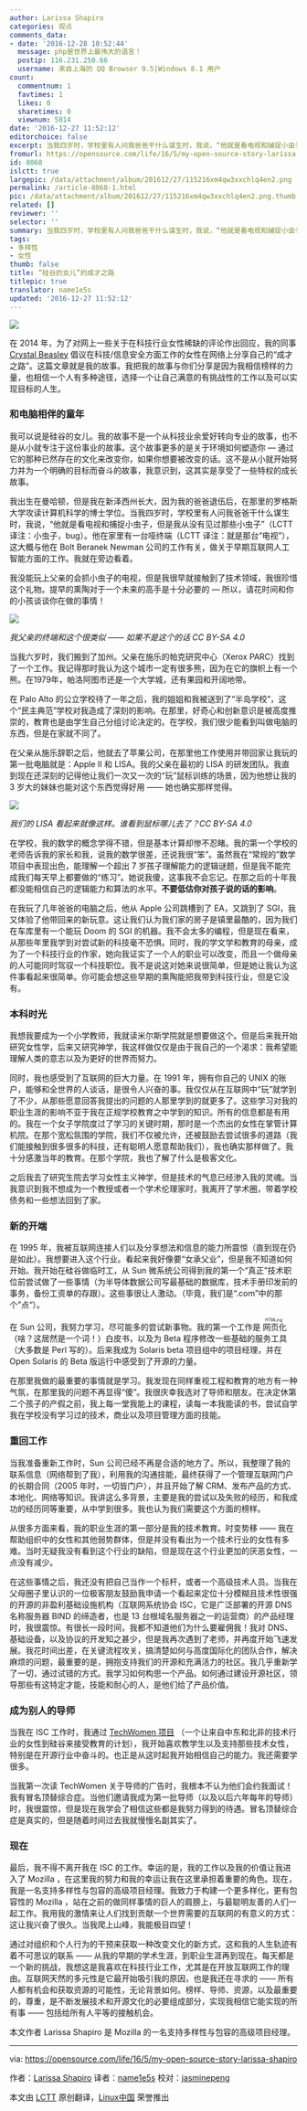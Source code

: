 ```yaml
---
author: Larissa Shapiro
categories: 观点
comments_data:
- date: '2016-12-28 10:52:44'
  message: php是世界上最伟大的语言！
  postip: 116.231.250.66
  username: 来自上海的 QQ Browser 9.5|Windows 8.1 用户
count:
  commentnum: 1
  favtimes: 1
  likes: 0
  sharetimes: 0
  viewnum: 5814
date: '2016-12-27 11:52:12'
editorchoice: false
excerpt: 当我四岁时，学校里有人问我爸爸干什么谋生时，我说，“他就是看电视和捕捉小虫子，但是我从没有见过那些小虫子”
fromurl: https://opensource.com/life/16/5/my-open-source-story-larissa-shapiro
id: 8068
islctt: true
largepic: /data/attachment/album/201612/27/115216xm4qw3xxchlq4en2.png
permalink: /article-8068-1.html
pic: /data/attachment/album/201612/27/115216xm4qw3xxchlq4en2.png.thumb.jpg
related: []
reviewer: ''
selector: ''
summary: 当我四岁时，学校里有人问我爸爸干什么谋生时，我说，“他就是看电视和捕捉小虫子，但是我从没有见过那些小虫子”
tags:
- 多样性
- 女性
thumb: false
title: “硅谷的女儿”的成才之路
titlepic: true
translator: name1e5s
updated: '2016-12-27 11:52:12'
---
```


![](/data/attachment/album/201612/27/115216xm4qw3xxchlq4en2.png)


在 2014 年，为了对网上一些关于在科技行业女性稀缺的评论作出回应，我的同事 [Crystal Beasley](http://skinnywhitegirl.com/blog/my-nerd-story/1101/) 倡议在科技/信息安全方面工作的女性在网络上分享自己的“成才之路”。这篇文章就是我的故事。我把我的故事与你们分享是因为我相信榜样的力量，也相信一个人有多种途径，选择一个让自己满意的有挑战性的工作以及可以实现目标的人生。


### 和电脑相伴的童年


我可以说是硅谷的女儿。我的故事不是一个从科技业余爱好转向专业的故事，也不是从小就专注于这份事业的故事。这个故事更多的是关于环境如何塑造你 — 通过它的那种已然存在的文化来改变你，如果你想要被改变的话。这不是从小就开始努力并为一个明确的目标而奋斗的故事，我意识到，这其实是享受了一些特权的成长故事。


我出生在曼哈顿，但是我在新泽西州长大，因为我的爸爸退伍后，在那里的罗格斯大学攻读计算机科学的博士学位。当我四岁时，学校里有人问我爸爸干什么谋生时，我说，“他就是看电视和捕捉小虫子，但是我从没有见过那些小虫子”（LCTT 译注：小虫子，bug）。他在家里有一台哑终端（LCTT 译注：就是那台“电视”），这大概与他在 Bolt Beranek Newman 公司的工作有关，做关于早期互联网人工智能方面的工作。我就在旁边看着。


我没能玩上父亲的会抓小虫子的电视，但是我很早就接触到了技术领域，我很珍惜这个礼物。提早的熏陶对于一个未来的高手是十分必要的 — 所以，请花时间和你的小孩谈谈你在做的事情！


![](/data/attachment/album/201612/27/115217bgeaeg773uup7per.png)


*我父亲的终端和这个很类似 —— 如果不是这个的话 CC BY-SA 4.0*


当我六岁时，我们搬到了加州。父亲在施乐的帕克研究中心（Xerox PARC）找到了一个工作。我记得那时我认为这个城市一定有很多熊，因为在它的旗帜上有一个熊。在1979年，帕洛阿图市还是一个大学城，还有果园和开阔地带。


在 Palo Alto 的公立学校待了一年之后，我的姐姐和我被送到了“半岛学校”，这个“民主典范”学校对我造成了深刻的影响。在那里，好奇心和创新意识是被高度推崇的，教育也是由学生自己分组讨论决定的。在学校，我们很少能看到叫做电脑的东西，但是在家就不同了。


在父亲从施乐辞职之后，他就去了苹果公司，在那里他工作使用并带回家让我玩的第一批电脑就是：Apple II 和 LISA。我的父亲在最初的 LISA 的研发团队。我直到现在还深刻的记得他让我们一次又一次的“玩”鼠标训练的场景，因为他想让我的 3 岁大的妹妹也能对这个东西觉得好用 —— 她也确实那样觉得。


![](/data/attachment/album/201612/27/115218sbloxgs6eo2cxjyh.jpg)


*我们的 LISA 看起来就像这样。谁看到鼠标哪儿去了？CC BY-SA 4.0*


在学校，我的数学的概念学得不错，但是基本计算却惨不忍睹。我的第一个学校的老师告诉我的家长和我，说我的数学很差，还说我很“笨”。虽然我在“常规的”数学项目中表现出色，能理解一个超出 7 岁孩子理解能力的逻辑谜题，但是我不能完成我们每天早上都要做的“练习”。她说我傻，这事我不会忘记。在那之后的十年我都没能相信自己的逻辑能力和算法的水平。**不要低估你对孩子说的话的影响**。


在我玩了几年爸爸的电脑之后，他从 Apple 公司跳槽到了 EA，又跳到了 SGI，我又体验了他带回来的新玩意。这让我们认为我们家的房子是镇里最酷的，因为我们在车库里有一个能玩 Doom 的 SGI 的机器。我不会太多的编程，但是现在看来，从那些年里我学到对尝试新的科技毫不恐惧。同时，我的学文学和教育的母亲，成为了一个科技行业的作家，她向我证实了一个人的职业可以改变，而且一个做母亲的人可能同时驾驭一个科技职位。我不是说这对她来说很简单，但是她让我认为这件事看起来很简单。你可能会想这些早期的熏陶能把我带到科技行业，但是它没有。


### 本科时光


我想我要成为一个小学教师，我就读米尔斯学院就是想要做这个。但是后来我开始研究女性学，后来又研究神学，我这样做仅仅是由于我自己的一个渴求：我希望能理解人类的意志以及为更好的世界而努力。


同时，我也感受到了互联网的巨大力量。在 1991 年，拥有你自己的 UNIX 的账户，能够和全世界的人谈话，是很令人兴奋的事。我仅仅从在互联网中“玩”就学到了不少，从那些愿意回答我提出的问题的人那里学到的就更多了。这些学习对我的职业生涯的影响不亚于我在正规学校教育之中学到的知识。所有的信息都是有用的。我在一个女子学院度过了学习的关键时期，那时是一个杰出的女性在掌管计算机院。在那个宽松氛围的学院，我们不仅被允许，还被鼓励去尝试很多的道路（我们能接触到很多很多的科技，还有聪明人愿意帮助我们），我也确实那样做了。我十分感激当年的教育。在那个学院，我也了解了什么是极客文化。


之后我去了研究生院去学习女性主义神学，但是技术的气息已经渗入我的灵魂。当我意识到我不想成为一个教授或者一个学术伦理家时，我离开了学术圈，带着学校债务和一些想法回到了家。


### 新的开端


在 1995 年，我被互联网连接人们以及分享想法和信息的能力所震惊（直到现在仍是如此）。我想要进入这个行业。看起来我好像要“女承父业”，但是我不知道如何开始。我开始在硅谷做临时工，从 Sun 微系统公司得到我的第一个“真正”技术职位前尝试做了一些事情（为半导体数据公司写最基础的数据库，技术手册印发前的事务，备份工资单的存跟）。这些事很让人激动。（毕竟，我们是“.com”中的那个”点“）。


在 Sun 公司，我努力学习，尽可能多的尝试新事物。我的第一个工作是<ruby> 网页化 <rt>  HTMLing </rt></ruby>（啥？这居然是一个词！）白皮书，以及为 Beta 程序修改一些基础的服务工具（大多数是 Perl 写的）。后来我成为 Solaris beta 项目组中的项目经理，并在 Open Solaris 的 Beta 版运行中感受到了开源的力量。


在那里我做的最重要的事情就是学习。我发现在同样重视工程和教育的地方有一种气氛，在那里我的问题不再显得“傻”。我很庆幸我选对了导师和朋友。在决定休第二个孩子的产假之前，我上每一堂我能上的课程，读每一本我能读的书，尝试自学我在学校没有学习过的技术，商业以及项目管理方面的技能。


### 重回工作


当我准备重新工作时，Sun 公司已经不再是合适的地方了。所以，我整理了我的联系信息（网络帮到了我），利用我的沟通技能，最终获得了一个管理互联网门户的长期合同（2005 年时，一切皆门户），并且开始了解 CRM、发布产品的方式、本地化、网络等知识。我讲这么多背景，主要是我的尝试以及失败的经历，和我成功的经历同等重要，从中学到很多。我也认为我们需要这个方面的榜样。


从很多方面来看，我的职业生涯的第一部分是我的技术教育。时变势移 —— 我在帮助组织中的女性和其他弱势群体，但是并没有看出为一个技术行业的女性有多难。当时无疑我没有看到这个行业的缺陷，但是现在这个行业更加的厌恶女性，一点没有减少。


在这些事情之后，我还没有把自己当作一个标杆，或者一个高级技术人员。当我在父母圈子里认识的一位极客朋友鼓励我申请一个看起来定位十分模糊且技术性很强的开源的非盈利基础设施机构（互联网系统协会 ISC，它是广泛部署的开源 DNS 名称服务器 BIND 的缔造者，也是 13 台根域名服务器之一的运营商）的产品经理时，我很震惊。有很长一段时间，我都不知道他们为什么要雇佣我！我对 DNS、基础设备，以及协议的开发知之甚少，但是我再次遇到了老师，并再度开始飞速发展。我花时间出差，在关键流程攻关，搞清楚如何与高度国际化的团队合作，解决麻烦的问题，最重要的是，拥抱支持我们的开源和充满活力的社区。我几乎重新学了一切，通过试错的方式。我学习如何构思一个产品。如何通过建设开源社区，领导那些有这特定才能，技能和耐心的人，是他们给了产品价值。


### 成为别人的导师


当我在 ISC 工作时，我通过 [TechWomen 项目](https://www.techwomen.org/mentorship/why-i-keep-coming-back-to-mentor-with-techwomen) （一个让来自中东和北非的技术行业的女性到硅谷来接受教育的计划），我开始喜欢教学生以及支持那些技术女性，特别是在开源行业中奋斗的。也正是从这时起我开始相信自己的能力。我还需要学很多。


当我第一次读 TechWomen 关于导师的广告时，我根本不认为他们会约我面试！我有冒名顶替综合症。当他们邀请我成为第一批导师（以及以后六年每年的导师）时，我很震惊，但是现在我学会了相信这些都是我努力得到的待遇。冒名顶替综合症是真实的，但是随着时间过去我就慢慢名副其实了。


### 现在


最后，我不得不离开我在 ISC 的工作。幸运的是，我的工作以及我的价值让我进入了 Mozilla ，在这里我的努力和我的幸运让我在这里承担着重要的角色。现在，我是一名支持多样性与包容的高级项目经理。我致力于构建一个更多样化，更有包容性的 Mozilla ，站在之前的做同样事情的巨人的肩膀上，与最聪明友善的人们一起工作。我用我的激情来让人们找到贡献一个世界需要的互联网的有意义的方式：这让我兴奋了很久。当我爬上山峰，我能极目四望！


通过对组织和个人行为的干预来获取一种改变文化的新方式，这和我的人生轨迹有着不可思议的联系 —— 从我的早期的学术生涯，到职业生涯再到现在。每天都是一个新的挑战，我想这是我喜欢在科技行业工作，尤其是在开放互联网工作的理由。互联网天然的多元性是它最开始吸引我的原因，也是我还在寻求的 —— 所有人都有机会和获取资源的可能性，无论背景如何。榜样、导师、资源，以及最重要的，尊重，是不断发展技术和开源文化的必要组成部分，实现我相信它能实现的所有事 —— 包括给所有人平等的接触机会。


本文作者 Larissa Shapiro 是 Mozilla 的一名支持多样性与包容的高级项目经理。




---


via: <https://opensource.com/life/16/5/my-open-source-story-larissa-shapiro>


作者：[Larissa Shapiro](https://opensource.com/users/larissa-shapiro) 译者：[name1e5s](https://github.com/name1e5s) 校对：[jasminepeng](https://github.com/jasminepeng)


本文由 [LCTT](https://github.com/LCTT/TranslateProject) 原创翻译，[Linux中国](https://linux.cn/) 荣誉推出